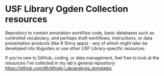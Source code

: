 # USF Library Ogden Collection resources

Repository to contain annotation workflow code, basic databases such as controlled vocabulary, and perhaps draft workflows, instructions, or data presentation products (like R Shiny apps) - any of which might later be developed into libguides or use other USF Library-specific resources.

If you're new to GitHub, coding, or data management, feel free to look at the resources I've collected in my lab's general repository: https://github.com/McMinds-Lab/analysis_templates

